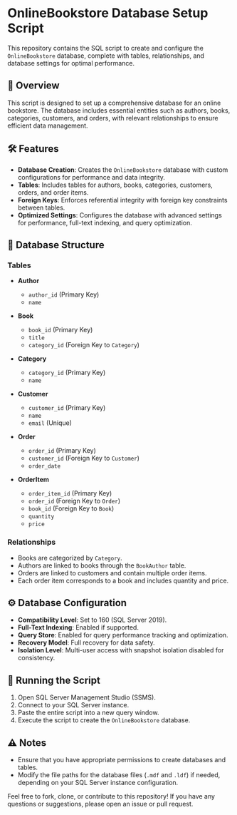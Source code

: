 # OnlineBookstore Database Setup Script

This repository contains the SQL script to create and configure the `OnlineBookstore` database, complete with tables, relationships, and database settings for optimal performance.

## 📜 Overview

This script is designed to set up a comprehensive database for an online bookstore. The database includes essential entities such as authors, books, categories, customers, and orders, with relevant relationships to ensure efficient data management.

## 🛠 Features

- **Database Creation**: Creates the `OnlineBookstore` database with custom configurations for performance and data integrity.
- **Tables**: Includes tables for authors, books, categories, customers, orders, and order items.
- **Foreign Keys**: Enforces referential integrity with foreign key constraints between tables.
- **Optimized Settings**: Configures the database with advanced settings for performance, full-text indexing, and query optimization.

## 📝 Database Structure

### Tables

- **Author**
  - `author_id` (Primary Key)
  - `name`

- **Book**
  - `book_id` (Primary Key)
  - `title`
  - `category_id` (Foreign Key to `Category`)

- **Category**
  - `category_id` (Primary Key)
  - `name`

- **Customer**
  - `customer_id` (Primary Key)
  - `name`
  - `email` (Unique)

- **Order**
  - `order_id` (Primary Key)
  - `customer_id` (Foreign Key to `Customer`)
  - `order_date`

- **OrderItem**
  - `order_item_id` (Primary Key)
  - `order_id` (Foreign Key to `Order`)
  - `book_id` (Foreign Key to `Book`)
  - `quantity`
  - `price`

### Relationships

- Books are categorized by `Category`.
- Authors are linked to books through the `BookAuthor` table.
- Orders are linked to customers and contain multiple order items.
- Each order item corresponds to a book and includes quantity and price.

## ⚙️ Database Configuration

- **Compatibility Level**: Set to 160 (SQL Server 2019).
- **Full-Text Indexing**: Enabled if supported.
- **Query Store**: Enabled for query performance tracking and optimization.
- **Recovery Model**: Full recovery for data safety.
- **Isolation Level**: Multi-user access with snapshot isolation disabled for consistency.

## 🚀 Running the Script

1. Open SQL Server Management Studio (SSMS).
2. Connect to your SQL Server instance.
3. Paste the entire script into a new query window.
4. Execute the script to create the `OnlineBookstore` database.

## ⚠️ Notes

- Ensure that you have appropriate permissions to create databases and tables.
- Modify the file paths for the database files (`.mdf` and `.ldf`) if needed, depending on your SQL Server instance configuration.


Feel free to fork, clone, or contribute to this repository! If you have any questions or suggestions, please open an issue or pull request.
